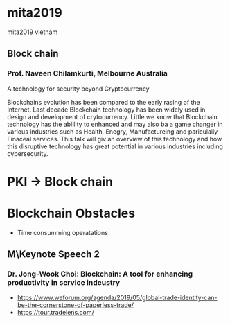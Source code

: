 # mita2019
mita2019 vietnam

## Block chain
### Prof. Naveen Chilamkurti, Melbourne Australia

A technology for security beyond Cryptocurrency

Blockchains evolution has been compared to the early rasing of the Internet.
Last decade Blockchain technology has been widely used in design and development of crytocurrency.
Little we know that Blockchain technology has the ablility to enhanced and may also ba a game changer in various industries such as Health, Enegry, Manufactureing and pariculaily Finaceal services.
This talk will giv an overview of this technology and how this disruptive technology has great potential in various industries including cybersecurity.


# PKI -> Block chain

# Blockchain Obstacles
* Time consumming operatations


## M\Keynote Speech 2
### Dr. Jong-Wook Choi: Blockchain: A tool for enhancing productivity in service indeustry
* https://www.weforum.org/agenda/2019/05/global-trade-identity-can-be-the-cornerstone-of-paperless-trade/
* https://tour.tradelens.com/

